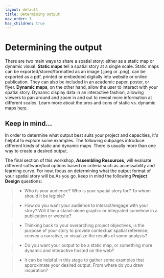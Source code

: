 ```yaml
---
layout: default
title: Determining Output
nav_order: 3
has_children: true
---
```


# Determining the output

There are two main ways to share a spatial story: either as a static map or dynamic visual. **Static maps** tell a spatial story at a single scale. Static maps can be exported/stored/formatted as an image (.jpeg or .png), can be exported as a pdf, printed or embedded digitally into website or online publication. They can also be included in an academic paper, poster, or flyer. **Dynamic maps**, on the other hand, allow the user to interact with your spatial story. Dynamic display data in an interactive fashion, allowing viewers to pan around and zoom in and out to reveal more information at different scales. Learn more about the pros and cons of static vs. dynamic maps [here](https://www.line-45.com/post/static-maps-vs-interactive-maps-when-use-them). 
<!-- or [here](https://www.axismaps.com/guide/should-a-map-be-interactive). -->

## Keep in mind...
In order to determine what output best suits your project and capacities, it's helpful to explore some examples. The following subpages introduce different kinds of static and dynamic maps. There is usually more than one way to create a desired output. 

The final section of this workshop, **Assembling Resources**, will evaluate different software/tool options based on criteria such as accessability and learning curve. For now, focus on determining what the output format of your spatial story will be.As you go, keep in mind the following **Project Design** questions:
  
 > - Who is your audience? Who is your spatial story for? To whom should it be legible?

  > - How do you want your audience to interact/engage with your story? Will it be a stand-alone graphic or integrated somehow in a publication or website?

  > - Thinking back to your overarching project objectives, is the purpose of your story to provide contextual spatial reference, convey a narrative, or visualize the results of some analysis? 
  
  > - Do you want your output to be a static map, or something more dynamic and interactive hosted on the web? 

  > - It can be helpful in this stage to gather some examples that approximate your desired output. From where do you draw inspiration?




